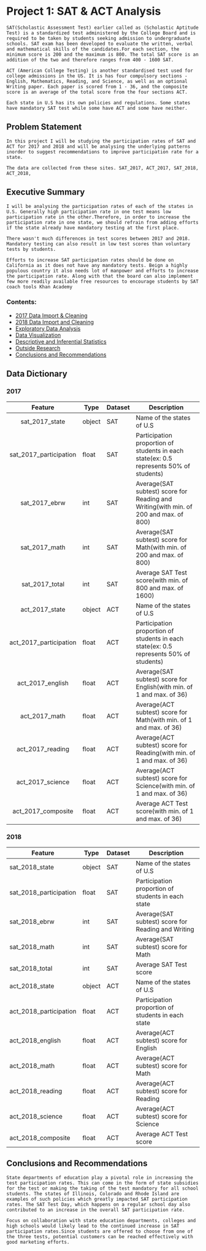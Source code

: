 # Project 1: SAT & ACT Analysis
    SAT(Scholastic Assessment Test) earlier called as (Scholastic Aptitude Test) is a standardized test administered by the College Board and is required to be taken by students seeking admission to undergraduate schools. SAT exam has been developed to evaluate the written, verbal and mathematical skills of the candidates.For each section, the minimum score is 200 and the maximum is 800. The total SAT score is an addition of the two and therefore ranges from 400 - 1600 SAT.

    ACT (American College Testing) is another standardised test used for college admissions in the US. It is has four compulsory sections - English, Mathematics, Reading, and Science, as well as an optional Writing paper. Each paper is scored from 1 - 36, and the composite score is an average of the total score from the four sections ACT.

    Each state in U.S has its own policies and regulations. Some states have mandatory SAT test while some have ACT and some have neither.

## Problem Statement
    In this project I will be studying the participation rates of SAT and ACT for 2017 and 2018 and will be analysing the underlying patterns inorder to suggest recommendations to improve participation rate for a state.

    The data are collected from these sites. SAT_2017, ACT_2017, SAT_2018, ACT_2018,

## Executive Summary
    I will be analysing the participation rates of each of the states in U.S. Generally high participation rate in one test means low participation rate in the other.Therefore, in order to increase the participation rate in one state, we should refrain from adding efforts if the state already have mandatory testing at the first place.

    There wasn't much differences in test scores between 2017 and 2018. Mandatory testing can also result in low test scores than voluntary tests by students.

    Efforts to increase SAT participation rates should be done on California as it does not have any mandatory tests. Beign a highly populous country it also needs lot of manpower and efforts to increase the participation rate. Along with that the board can also implement few more readily available free resources to encourage students by SAT coach tools Khan Academy

### Contents:
- [2017 Data Import & Cleaning](#Data-Import-and-Cleaning)
- [2018 Data Import and Cleaning](#2018-Data-Import-and-Cleaning)
- [Exploratory Data Analysis](#Exploratory-Data-Analysis)
- [Data Visualization](#Visualize-the-data)
- [Descriptive and Inferential Statistics](#Descriptive-and-Inferential-Statistics)
- [Outside Research](#Outside-Research)
- [Conclusions and Recommendations](#Conclusions-and-Recommendations)

## Data Dictionary

### 2017

|Feature|Type|Dataset|Description|
|:------:|----|-------|-----------|
|sat_2017_state|object|SAT|Name of the states of U.S|
|sat_2017_participation|float|SAT|Participation proportion of students in each state(ex: 0.5 represents 50% of students)|
|sat_2017_ebrw|int|SAT|Average(SAT subtest) score for Reading and Writing(with min. of 200 and max. of 800)|
|sat_2017_math|int|SAT|Average(SAT subtest) score for Math(with min. of 200 and max. of 800)|
|sat_2017_total|int|SAT|Average SAT Test score(with min. of 800 and max. of 1600)
|act_2017_state|object|ACT|Name of the states of U.S|
|act_2017_participation|float|ACT|Participation proportion of students in each state(ex: 0.5 represents 50% of students)|
|act_2017_english|float|ACT|Average(SAT subtest) score for English(with min. of 1 and max. of 36)|
|act_2017_math|float|ACT|Average(ACT subtest) score for Math(with min. of 1 and max. of 36)|
|act_2017_reading |float|ACT|Average(ACT subtest) score for Reading(with min. of 1 and max. of 36)|
|act_2017_science|float|ACT|Average(ACT subtest) score for Science(with min. of 1 and max. of 36)|
|act_2017_composite|float|ACT|Average ACT Test score(with min. of 1 and max. of 36)|

### 2018

|Feature|Type|Dataset|Description|
|-------|----|-------|-----------|
|sat_2018_state|object|SAT|Name of the states of U.S|
|sat_2018_participation|float|SAT|Participation proportion of students in each state|
|sat_2018_ebrw|int|SAT|Average(SAT subtest) score for Reading and Writing|
|sat_2018_math|int|SAT|Average(SAT subtest) score for Math|
|sat_2018_total|int|SAT|Average SAT Test score|
|act_2018_state|object|ACT|Name of the states of U.S|
|act_2018_participation|float|ACT|Participation proportion of students in each state|
|act_2018_english|float|ACT|Average(ACT subtest) score for English|
|act_2018_math|float|ACT|Average(ACT subtest) score for Math|
|act_2018_reading|float|ACT|Average(ACT subtest) score for Reading|
|act_2018_science|float|ACT|Average(ACT subtest) score for Science|
|act_2018_composite|float|ACT|Average ACT Test score|

## Conclusions and Recommendations

    State departments of education play a pivotal role in increasing the test participation rates. This can come in the form of state subsidies for the test or making the taking of the test mandatory for all school students. The states of Illinois, Colorado and Rhode Island are examples of such policies which greatly impacted SAT participation rates. The SAT Test Day, which happens on a regular school day also contributed to an increase in the overall SAT participation rate.

    Focus on collaboration with state education departments, colleges and high schools would likely lead to the continued increase in SAT participation rates.Since students are offered to choose from one of the three tests, potential customers can be reached effectively with good marketing efforts.
   







